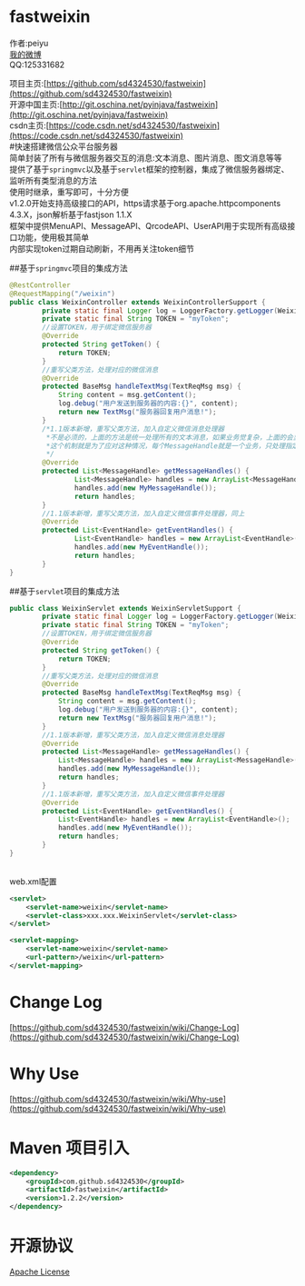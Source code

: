fastweixin
==========
作者:peiyu<br>
[我的微博](http://weibo.com/1728407960)<br>
QQ:125331682<br>

项目主页:[https://github.com/sd4324530/fastweixin](https://github.com/sd4324530/fastweixin)<br>
开源中国主页:[http://git.oschina.net/pyinjava/fastweixin](http://git.oschina.net/pyinjava/fastweixin)<br>
csdn主页:[https://code.csdn.net/sd4324530/fastweixin](https://code.csdn.net/sd4324530/fastweixin)<br>
#快速搭建微信公众平台服务器<br>
简单封装了所有与微信服务器交互的消息:文本消息、图片消息、图文消息等等<br>
提供了基于`springmvc`以及基于`servlet`框架的控制器，集成了微信服务器绑定、监听所有类型消息的方法<br>
使用时继承，重写即可，十分方便<br>
v1.2.0开始支持高级接口的API，https请求基于org.apache.httpcomponents 4.3.X，json解析基于fastjson 1.1.X<br>
框架中提供MenuAPI、MessageAPI、QrcodeAPI、UserAPI用于实现所有高级接口功能，使用极其简单<br>
内部实现token过期自动刷新，不用再关注token细节<br>

##基于`springmvc`项目的集成方法
```Java
@RestController
@RequestMapping("/weixin")
public class WeixinController extends WeixinControllerSupport {
        private static final Logger log = LoggerFactory.getLogger(WeixinController.class);
        private static final String TOKEN = "myToken";
        //设置TOKEN，用于绑定微信服务器
        @Override
        protected String getToken() {
            return TOKEN;
        }
        //重写父类方法，处理对应的微信消息
        @Override
        protected BaseMsg handleTextMsg(TextReqMsg msg) {
            String content = msg.getContent();
            log.debug("用户发送到服务器的内容:{}", content);
            return new TextMsg("服务器回复用户消息!");
        }
        /*1.1版本新增，重写父类方法，加入自定义微信消息处理器
         *不是必须的，上面的方法是统一处理所有的文本消息，如果业务觉复杂，上面的会显得比较乱
         *这个机制就是为了应对这种情况，每个MessageHandle就是一个业务，只处理指定的那部分消息
         */
        @Override
        protected List<MessageHandle> getMessageHandles() {
                List<MessageHandle> handles = new ArrayList<MessageHandle>();
                handles.add(new MyMessageHandle());
                return handles;
        }
        //1.1版本新增，重写父类方法，加入自定义微信事件处理器，同上
        @Override
        protected List<EventHandle> getEventHandles() {
                List<EventHandle> handles = new ArrayList<EventHandle>();
                handles.add(new MyEventHandle());
                return handles;
        }
}
```

##基于`servlet`项目的集成方法
```Java
public class WeixinServlet extends WeixinServletSupport {
        private static final Logger log = LoggerFactory.getLogger(WeixinController.class);
        private static final String TOKEN = "myToken";
        //设置TOKEN，用于绑定微信服务器
        @Override
        protected String getToken() {
            return TOKEN;
        }
        //重写父类方法，处理对应的微信消息
        @Override
        protected BaseMsg handleTextMsg(TextReqMsg msg) {
            String content = msg.getContent();
            log.debug("用户发送到服务器的内容:{}", content);
            return new TextMsg("服务器回复用户消息!");
        }
        //1.1版本新增，重写父类方法，加入自定义微信消息处理器
        @Override
        protected List<MessageHandle> getMessageHandles() {
            List<MessageHandle> handles = new ArrayList<MessageHandle>();
            handles.add(new MyMessageHandle());
            return handles;
        }
        //1.1版本新增，重写父类方法，加入自定义微信事件处理器
        @Override
        protected List<EventHandle> getEventHandles() {
            List<EventHandle> handles = new ArrayList<EventHandle>();
            handles.add(new MyEventHandle());
            return handles;
        }
}
```
<br>
web.xml配置

```xml
<servlet>
    <servlet-name>weixin</servlet-name>
	<servlet-class>xxx.xxx.WeixinServlet</servlet-class>
</servlet>

<servlet-mapping>
    <servlet-name>weixin</servlet-name>
    <url-pattern>/weixin</url-pattern>
</servlet-mapping>
```


Change Log
=========
[https://github.com/sd4324530/fastweixin/wiki/Change-Log](https://github.com/sd4324530/fastweixin/wiki/Change-Log)

Why Use
=========
[https://github.com/sd4324530/fastweixin/wiki/Why-use](https://github.com/sd4324530/fastweixin/wiki/Why-use)

Maven 项目引入
==========
```xml
<dependency>
    <groupId>com.github.sd4324530</groupId>
    <artifactId>fastweixin</artifactId>
    <version>1.2.2</version>
</dependency>
```

开源协议
==========
[Apache License](http://www.apache.org/licenses/LICENSE-2.0)
